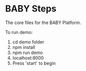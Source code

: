 # BABY Steps
 The core files for the BABY Platform.

To run demo:
1. cd demo folder
2. npm install
3. npm run demo
4. localhost:8000
5. Press 'start' to begin
